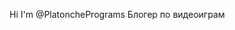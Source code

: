 Hi I'm @PlatonchePrograms
Блогер по видеоиграм

<!---
PlatonchePrograms/PlatonchePrograms is a ✨ special ✨ repository because its `README.md` (this file) appears on your GitHub profile.
You can click the Preview link to take a look at your changes.
--->

